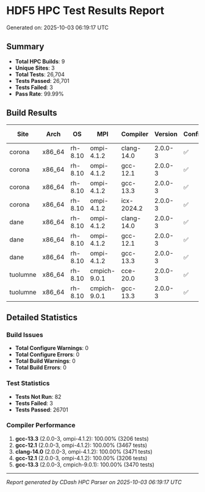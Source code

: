 # HDF5 HPC Test Results Report

Generated on: 2025-10-03 06:19:17 UTC

## Summary

- **Total HPC Builds**: 9
- **Unique Sites**: 3
- **Total Tests**: 26,704
- **Tests Passed**: 26,701
- **Tests Failed**: 3
- **Pass Rate**: 99.99%

## Build Results

| Site | Arch | OS | MPI | Compiler | Version | Configure | Build | Tests | Pass Rate |
|------|------|----|-----|----------|---------|-----------|-------|-------|-----------|
| corona | x86_64 | rh-8.10 | ompi-4.1.2 | clang-14.0 | 2.0.0-3 | ✅ | ✅ | 3471/3471 | 100.0% |
| corona | x86_64 | rh-8.10 | ompi-4.1.2 | gcc-12.1 | 2.0.0-3 | ✅ | ✅ | 3467/3467 | 100.0% |
| corona | x86_64 | rh-8.10 | ompi-4.1.2 | gcc-13.3 | 2.0.0-3 | ✅ | ✅ | 3206/3206 | 100.0% |
| corona | x86_64 | rh-8.10 | ompi-4.1.2 | icx-2024.2 | 2.0.0-3 | ✅ | ✅ | 3206/3208 | 99.9% |
| dane | x86_64 | rh-8.10 | ompi-4.1.2 | clang-14.0 | 2.0.0-3 | ✅ | ✅ | 0/0 | 0.0% |
| dane | x86_64 | rh-8.10 | ompi-4.1.2 | gcc-12.1 | 2.0.0-3 | ✅ | ✅ | 3206/3206 | 100.0% |
| dane | x86_64 | rh-8.10 | ompi-4.1.2 | gcc-13.3 | 2.0.0-3 | ✅ | ✅ | 3205/3206 | 100.0% |
| tuolumne | x86_64 | rh-8.10 | cmpich-9.0.1 | cce-20.0 | 2.0.0-3 | ✅ | ✅ | 3470/3470 | 100.0% |
| tuolumne | x86_64 | rh-8.10 | cmpich-9.0.1 | gcc-13.3 | 2.0.0-3 | ✅ | ✅ | 3470/3470 | 100.0% |

## Detailed Statistics

### Build Issues
- **Total Configure Warnings**: 0
- **Total Configure Errors**: 0
- **Total Build Warnings**: 0
- **Total Build Errors**: 0

### Test Statistics
- **Tests Not Run**: 82
- **Tests Failed**: 3
- **Tests Passed**: 26701

### Compiler Performance
1. **gcc-13.3** (2.0.0-3, ompi-4.1.2): 100.00% (3206 tests)
2. **gcc-12.1** (2.0.0-3, ompi-4.1.2): 100.00% (3467 tests)
3. **clang-14.0** (2.0.0-3, ompi-4.1.2): 100.00% (3471 tests)
4. **gcc-12.1** (2.0.0-3, ompi-4.1.2): 100.00% (3206 tests)
5. **gcc-13.3** (2.0.0-3, cmpich-9.0.1): 100.00% (3470 tests)

---
*Report generated by CDash HPC Parser on 2025-10-03 06:19:17 UTC*
